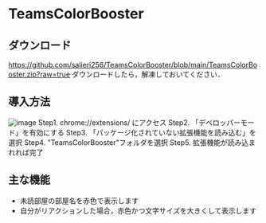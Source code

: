 # TeamsColorBooster
## ダウンロード
https://github.com/salieri256/TeamsColorBooster/blob/main/TeamsColorBooster.zip?raw=true
ダウンロードしたら，解凍しておいてください．

## 導入方法
![image](https://user-images.githubusercontent.com/56764525/105284958-cd564e80-5bf6-11eb-832f-4e0044d06143.png)
Step1. chrome://extensions/ にアクセス
Step2. 「デベロッパーモード」を有効にする
Step3. 「パッケージ化されていない拡張機能を読み込む」を選択
Step4. "TeamsColorBooster"フォルダを選択
Step5. 拡張機能が読み込まれれば完了

## 主な機能
- 未読部屋の部屋名を赤色で表示します
- 自分がリアクションした場合，赤色かつ文字サイズを大きくして表示します